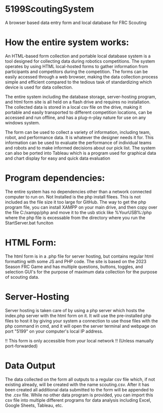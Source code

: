# 5199ScoutingSystem
A browser based data entry form and local database for FRC Scouting

# How the entire system works:
An HTML-based form collection and portable local database system is a tool designed for collecting data during robotics competitions. The system operates by using HTML local-hosted forms to gather information from participants and competitors during the competition. The forms can be easily accessed through a web browser, making the data collection process simple and efficient compared to the tedious task of standardizing which device is used for data collection.

The entire system including the database storage, server-hosting program, and html form site is all held on a flash drive and requires no installation. The collected data is stored in a local csv file on the drive, making it portable and easily transported to different competition locations, can be accessed and run offline, and has a plug-n-play nature for use on any windows system.

The form can be used to collect a variety of information, including team, robot, and performance data. It is whatever the designer needs it for. This information can be used to evaluate the performance of individual teams and robots and to make informed decisions about our pick list. The system can also be ported into Tableau which is a program used for graphical data and chart display for easy and quick data evaluation

# Program dependencies:
The entire system has no dependencies other than a network connected computer to run on. Not Installed is the php install filees. This is not included as the file size it too large for GitHub. The way to get the php program file, you can install XAMPP on your main drive, and then copy over the file C:/xampp/php and move it to the usb stick like %YourUSB%:/php where the php file is excessable from the directory where you run the StartServer.bat funciton

# HTML Form:
The html form is in a .php file for server hosting, but contains regular html formatting with some JS and PHP code. The site is based on the 2023 Season FRC Game and has multiple questions, buttons, toggles, and selection GUI's for the purpose of maximum data collection for the purpose of scouting data.

# Server-Hosting
Server hosting is taken care of by using a php server which hosts the index.php server with the html form on it. It will use the pre-installed php files to host it by giving your system a connection to use those files with the php command in cmd, and it will open the server terminal and webpage on port "5199" on your computer's local IP address. 

!! This form is only accessible from your local network !! (Unless manually port-forwarded)

# Data Output
The data collected on the form all outputs to a regular csv file which, if not existing already, will be created with the name scouting.csv. After it has been created all additional data submitted to the form will be appended to the .csv file. While no other data program is provided, you can import this csv file into multiple different programs for data analysis including Excel, Google Sheets, Tableau, etc. 
